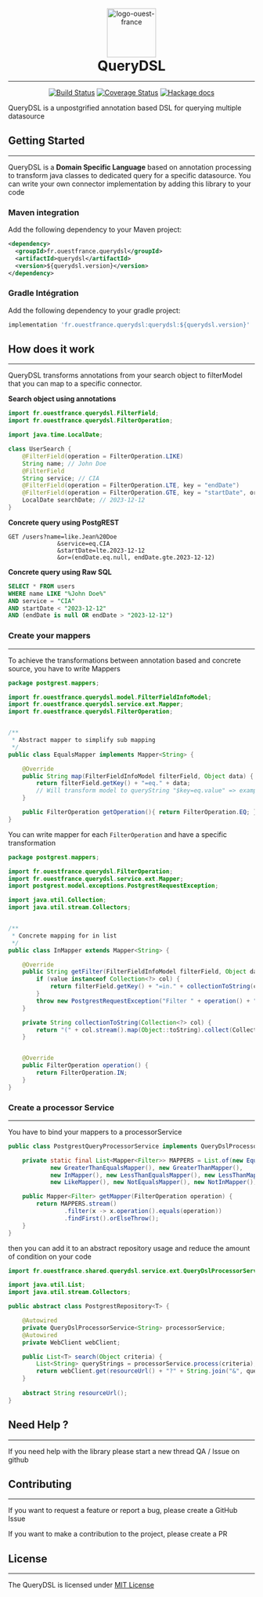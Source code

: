 <div style="text-align:center;padding-top: 15px">
    <img alt="logo-ouest-france" src="https://sipaui.sipaof.fr/downloads/logotheque/ouest-france-couleur.svg" height="100"/>
    <h1 style="margin: 0;padding: 0">QueryDSL</h1>
</div>

---
<div style="text-align: center">

[![Build Status](https://github.com/Ouest-France/querydsl/actions/workflows/ci.yaml/badge.svg?branch=main)](https://github.com/PostgREST/postgrest/actions?query=branch%3Amain)
[![Coverage Status](https://img.shields.io/codecov/c/github/postgrest/postgrpostgrest/main)](https://app.codecov.io/gh/PostgREST/postgrest)
[![Hackage docs](https://img.shields.io/hackage/v/postgrest.svg?label=hackage)](http://hackage.haskell.org/package/postgrest)

</div>
QueryDSL is a unpostgrified annotation based DSL for querying multiple datasource

## Getting Started

--- 

QueryDSL is a **Domain Specific Language** based on annotation processing to transform java classes to dedicated query for a specific datasource.
You can write your own connector implementation by adding this library to your code

### Maven integration

Add the following dependency to your Maven project:

```xml
<dependency>
  <groupId>fr.ouestfrance.querydsl</groupId>
  <artifactId>querydsl</artifactId>
  <version>${querydsl.version}</version>
</dependency>
```

### Gradle Intégration

Add the following dependency to your gradle project:

```groovy
implementation 'fr.ouestfrance.querydsl:querydsl:${querydsl.version}'
```

## How does it work

---

QueryDSL transforms annotations from your search object to filterModel that you can map to a specific connector.

**Search object using annotations**

```java
import fr.ouestfrance.querydsl.FilterField;
import fr.ouestfrance.querydsl.FilterOperation;

import java.time.LocalDate;

class UserSearch {
    @FilterField(operation = FilterOperation.LIKE)
    String name; // John Doe
    @FilterField
    String service; // CIA
    @FilterField(operation = FilterOperation.LTE, key = "endDate")
    @FilterField(operation = FilterOperation.GTE, key = "startDate", orNull = true)        
    LocalDate searchDate; // 2023-12-12
}
```

**Concrete query using PostgREST**

```properties
GET /users?name=like.Jean%20Doe
              &service=eq.CIA
              &startDate=lte.2023-12-12
              &or=(endDate.eq.null, endDate.gte.2023-12-12)
```

**Concrete query using Raw SQL**
```sql
SELECT * FROM users
WHERE name LIKE "%John Doe%"
AND service = "CIA"
AND startDate < "2023-12-12"
AND (endDate is null OR endDate > "2023-12-12")
```

### Create your mappers

---

To achieve the transformations between annotation based and concrete source, you have to write Mappers

```java
package postgrest.mappers;

import fr.ouestfrance.querydsl.model.FilterFieldInfoModel;
import fr.ouestfrance.querydsl.service.ext.Mapper;
import fr.ouestfrance.querydsl.FilterOperation;


/**
 * Abstract mapper to simplify sub mapping
 */
public class EqualsMapper implements Mapper<String> {

    @Override
    public String map(FilterFieldInfoModel filterField, Object data) {
        return filterField.getKey() + "=eq." + data;
        // Will transform model to queryString "$key=eq.value" => example : service=eq.CIA
    }

    public FilterOperation getOperation(){ return FilterOperation.EQ; }
}
```

You can write mapper for each `FilterOperation` and have a specific transformation

```java
package postgrest.mappers;

import fr.ouestfrance.querydsl.FilterOperation;
import fr.ouestfrance.querydsl.service.ext.Mapper;
import postgrest.model.exceptions.PostgrestRequestException;

import java.util.Collection;
import java.util.stream.Collectors;


/**
 * Concrete mapping for in list
 */
public class InMapper extends Mapper<String> {

    @Override
    public String getFilter(FilterFieldInfoModel filterField, Object data) {
        if (value instanceof Collection<?> col) {
            return filterField.getKey() + "=in." + collectionToString(col);
        }
        throw new PostgrestRequestException("Filter " + operation() + " should be on collection type but was " + value.getClass().getSimpleName());
    }

    private String collectionToString(Collection<?> col) {
        return "(" + col.stream().map(Object::toString).collect(Collectors.joining(",")) + ")";
    }


    @Override
    public FilterOperation operation() {
        return FilterOperation.IN;
    }
}

```

### Create a processor Service

---

You have to bind your mappers to a processorService 

```java 
public class PostgrestQueryProcessorService implements QueryDslProcessorService<String> {

    private static final List<Mapper<Filter>> MAPPERS = List.of(new EqualsMapper(),
            new GreaterThanEqualsMapper(), new GreaterThanMapper(),
            new InMapper(), new LessThanEqualsMapper(), new LessThanMapper(),
            new LikeMapper(), new NotEqualsMapper(), new NotInMapper());

    public Mapper<Filter> getMapper(FilterOperation operation) {
        return MAPPERS.stream()
                .filter(x -> x.operation().equals(operation))
                .findFirst().orElseThrow();
    }
}
```

then you can add it to an abstract repository usage and reduce the amount of condition on your code

```java
import fr.ouestfrance.shared.querydsl.service.ext.QueryDslProcessorService;

import java.util.List;
import java.util.stream.Collectors;

public abstract class PostgrestRepository<T> {

    @Autowired
    private QueryDslProcessorService<String> processorService;
    @Autowired
    private WebClient webClient;

    public List<T> search(Object criteria) {
        List<String> queryStrings = processorService.process(criteria);
        return webClient.get(resourceUrl() + "?" + String.join("&", queryStrings));
    }
    
    abstract String resourceUrl();
}
```

## Need Help ?

---
If you need help with the library please start a new thread QA / Issue on github

## Contributing

---
If you want to request a feature or report a bug, please create a GitHub Issue

If you want to make a contribution to the project, please create a PR

## License

---
The QueryDSL is licensed under [MIT License](https://opensource.org/license/mit/)